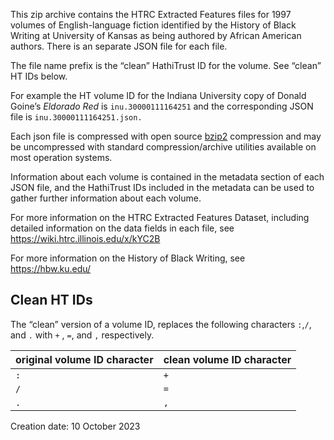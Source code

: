 This zip archive contains the HTRC Extracted Features files for 1997 volumes of English-language fiction identified by the History of Black Writing at University of Kansas as being authored by African American authors. There is an separate JSON file for each file. 

The file name prefix is the “clean” HathiTrust ID for the volume. See “clean” HT IDs below. 

For example the HT volume ID for the Indiana University copy of Donald Goine’s _Eldorado Red_ is `inu.30000111164251` and the corresponding JSON file is `inu.30000111164251.json.`

Each json file is compressed with open source [bzip2](http://sourceware.org/bzip2/) compression and may be uncompressed with standard compression/archive utilities available on most operation systems.

Information about each volume is contained in the metadata section of each JSON file, and the HathiTrust IDs included in the metadata can be used to gather further information about each volume.

For more information on the HTRC Extracted Features Dataset, including detailed information on the data fields in each file, see <https://wiki.htrc.illinois.edu/x/kYC2B>

For more information on the History of Black Writing, see <https://hbw.ku.edu/>

## Clean HT IDs

The “clean” version of a volume ID, replaces  the following characters `:`,`/`, and `.` with `+` , `=`, and `,` respectively. 

|original volume ID character | clean volume ID character |
|:---                         | :---                      |
| `:`                         | `+`                       |
| `/`                         | `=`                       |
| `.`                         | `,`                       |

Creation date: 10 October 2023